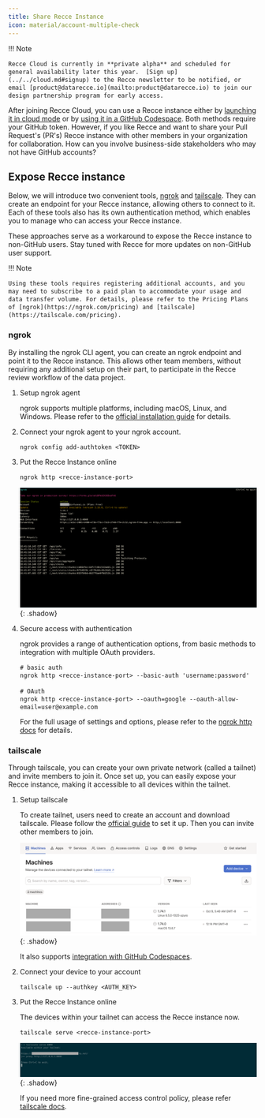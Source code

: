 ```yaml
---
title: Share Recce Instance
icon: material/account-multiple-check
---
```


!!! Note

    Recce Cloud is currently in **private alpha** and scheduled for general availability later this year.  [Sign up](../../cloud.md#signup) to the Recce newsletter to be notified, or email [product@datarecce.io](mailto:product@datarecce.io) to join our design partnership program for early access.

After joining Recce Cloud, you can use a Recce instance either by [launching it in cloud mode](index.md#launch-the-recce-server-in-the-cloud-mode) or by [using it in a GitHub Codespace](setup-gh-codespaces.md). Both methods require your GitHub token. However, if you like Recce and want to share your Pull Request's (PR's) Recce instance with other members in your organization for collaboration. How can you involve business-side stakeholders who may not have GitHub accounts?

## Expose Recce instance
Below, we will introduce two convenient tools, [ngrok](https://ngrok.com/) and [tailscale](https://tailscale.com/). They can create an endpoint for your Recce instance, allowing others to connect to it. Each of these tools also has its own authentication method, which enables you to manage who can access your Recce instance.

These approaches serve as a workaround to expose the Recce instance to non-GitHub users. Stay tuned with Recce for more updates on non-GitHub user support.

!!! Note

    Using these tools requires registering additional accounts, and you may need to subscribe to a paid plan to accommodate your usage and data transfer volume. For details, please refer to the Pricing Plans of [ngrok](https://ngrok.com/pricing) and [tailscale](https://tailscale.com/pricing).

### ngrok
By installing the ngrok CLI agent, you can create an ngrok endpoint and point it to the Recce instance. This allows other team members, without requiring any additional setup on their part, to participate in the Recce review workflow of the data project.

1. Setup ngrok agent
   
   ngrok supports multiple platforms, including macOS, Linux, and Windows. Please refer to the [official installation guide](https://ngrok.com/docs/getting-started/) for details.

1. Connect your ngrok agent to your ngrok account.
    ```shell
    ngrok config add-authtoken <TOKEN>
    ```

1. Put the Recce Instance online
    ```shell
    ngrok http <recce-instance-port>
    ```

    ![alt text](../../assets/images/recce-cloud/ngrok-expose-fs8.png){: .shadow}

1. Secure access with authentication

    ngrok provides a range of authentication options, from basic methods to integration with multiple OAuth providers.
    ```shell
    # basic auth
    ngrok http <recce-instance-port> --basic-auth 'username:password'

    # OAuth
    ngrok http <recce-instance-port> --oauth=google --oauth-allow-email=user@example.com
    ```

    For the full usage of settings and options, please refer to the [ngrok http docs](https://ngrok.com/docs/http/) for details.


### tailscale

Through tailscale, you can create your own private network (called a tailnet) and invite members to join it. Once set up, you can easily expose your Recce instance, making it accessible to all devices within the tailnet.

1. Setup tailscale
    
    To create tailnet, users need to create an account and download tailscale. Please follow the [official guide](https://tailscale.com/kb/1017/install) to set it up.
    Then you can invite other members to join.

    ![alt text](../../assets/images/recce-cloud/tailscale-dashboard-fs8.png){: .shadow}

    It also supports [integration with GitHub Codespaces](https://tailscale.com/kb/1160/github-codespaces).

1. Connect your device to your account
    ```shell
    tailscale up --authkey <AUTH_KEY>
    ```

1. Put the Recce Instance online

    The devices within your tailnet can access the Recce instance now.

    ```shell
    tailscale serve <recce-instance-port>
    ```

    ![alt text](../../assets/images/recce-cloud/tailscale-expose-fs8.png){: .shadow}

    If you need more fine-grained access control policy, please refer [tailscale docs](https://tailscale.com/kb/1350/manage).
